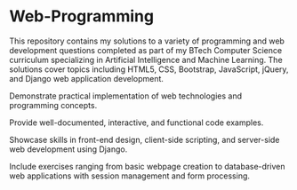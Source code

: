 # Web-Programming
This repository contains my solutions to a variety of programming and web development questions completed as part of my BTech Computer Science curriculum specializing in Artificial Intelligence and Machine Learning. The solutions cover topics including HTML5, CSS, Bootstrap, JavaScript, jQuery, and Django web application development.


Demonstrate practical implementation of web technologies and programming concepts.

Provide well-documented, interactive, and functional code examples.

Showcase skills in front-end design, client-side scripting, and server-side web development using Django.

Include exercises ranging from basic webpage creation to database-driven web applications with session management and form processing.



